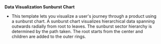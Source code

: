 **Data Visualization Sunburst Chart**
- This template lets you visualize a user's journey through a product using a sunburst chart. A sunburst chart visualizes hierarchical data spanning outwards radially from root to leaves. The sunburst sector hierarchy is determined by the path taken. The root starts from the center and children are added to the outer rings.
